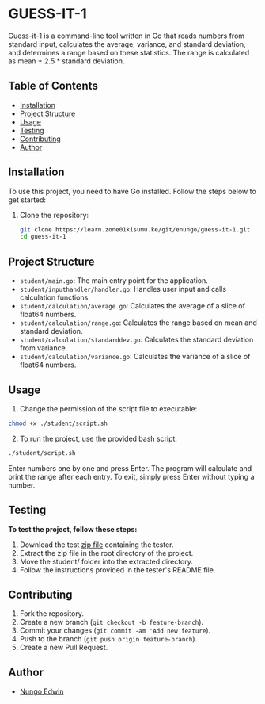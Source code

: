 # GUESS-IT-1

Guess-it-1 is a command-line tool written in Go that reads numbers from standard input, calculates the average, variance, and standard deviation, and determines a range based on these statistics. The range is calculated as mean ± 2.5 * standard deviation.

## Table of Contents

- [Installation](#installation)
- [Project Structure](#project-structure)
- [Usage](#usage)
- [Testing](#testing)
- [Contributing](#contributing)
- [Author](#author)

## Installation

To use this project, you need to have Go installed. Follow the steps below to get started:

1. Clone the repository:
   ```sh
   git clone https://learn.zone01kisumu.ke/git/enungo/guess-it-1.git
   cd guess-it-1
   ```


## Project Structure
 * `student/main.go`: The main entry point for the application.
 * `student/inputhandler/handler.go`: Handles user input and calls calculation functions.
 * `student/calculation/average.go`: Calculates the average of a slice of float64 numbers.
 * `student/calculation/range.go`: Calculates the range based on mean and standard deviation.
 * `student/calculation/standarddev.go`: Calculates the standard deviation from variance.
 * `student/calculation/variance.go`: Calculates the variance of a slice of float64 numbers.

## Usage

1. Change the permission of the script file to executable:

```sh
chmod +x ./student/script.sh
```
2. To run the project, use the provided bash script:

```sh
./student/script.sh
```
Enter numbers one by one and press Enter. The program will calculate and print the range after each entry. To exit, simply press Enter without typing a number.

## Testing
**To test the project, follow these steps:**

 1. Download the test [zip file](https://assets.01-edu.org/guess-it/guess-it-dockerized.zip) containing the tester.
 2. Extract the zip file in the root directory of the project.
 3. Move the student/ folder into the extracted directory.
 4. Follow the instructions provided in the tester's README file.

## Contributing
1. Fork the repository.
2. Create a new branch (`git checkout -b feature-branch`).
3. Commit your changes (`git commit -am 'Add new feature`).
4. Push to the branch (`git push origin feature-branch`).
5. Create a new Pull Request.

## Author
 * [Nungo Edwin](https://learn.zone01kisumu.ke/git/enungo)
